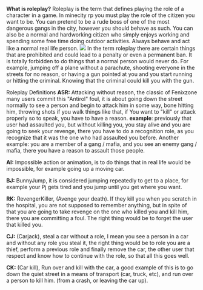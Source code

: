 **What is roleplay?**
Roleplay is the term that defines playing the role of a character in a game.
In minecity rp you must play the role of the citizen you want to be.
You can pretend to be a rude boss of one of the most dangerous gangs in the city, however you should behave as such.
You can also be a normal and hardworking citizen who simply enjoys working and spending some free time doing outdoor activities.
Always behave and act like a normal real life person.
![](https://i.ytimg.com/vi/5m7eTtKCXBA/maxresdefault.jpg)
In the term roleplay there are certain things that are prohibited and could lead to a penalty or even a permanent ban.
It is totally forbidden to do things that a normal person would never do.
For example, jumping off a plane without a parachute, shooting everyone in the streets for no reason, or having a gun pointed at you and you start running or hitting the criminal. Knowing that the criminal could kill you with the gun.

Roleplay Definitions
**ASR:** Attacking without reason, the classic of Fenixzone many users commit this "Antirol" foul, it is about going down the street normally to see a person and begin to attack him in some way, bone hitting him, throwing shots if you walk things like that, if You want to "kill" or attack properly so to speak, you have to have a reason.
**example**: previously that user had assaulted you, but without killing you, you stay alive and you are going to seek your revenge, there you have to do a recognition role, as you recognize that it was the one who had assaulted you before.
Another example: you are a member of a gang / mafia, and you see an enemy gang / mafia, there you have a reason to assault those people.   
                                                                                         
**AI:** Impossible action or animation, is to do things that in real life would be impossible, for example going up a moving car.

**BJ:** BunnyJump, it is considered jumping repeatedly to get to a place, for example your Pj gets tired and you jump until you get where you want.

**RK:** RevengerKiller, (Avenge your death).
If they kill you when you scratch in the hospital, you are not supposed to remember anything, but in spite of that you are going to take revenge on the one who killed you and kill him, there you are committing a foul.
The right thing would be to forget the user that killed you.

**CJ:** (Carjack), steal a car without a role, I mean you see a person in a car and without any role you steal it, the right thing would be to role you are a thief, perform a previous role and finally remove the car, the other user that respect and know how to continue with the role, so that all this goes well.

**CK:** (Car kill), Run over and kill with the car, a good example of this is to go down the quiet street in a means of transport (car, truck, etc), and run over a person to kill him. (from a crash, or leaving the car up).